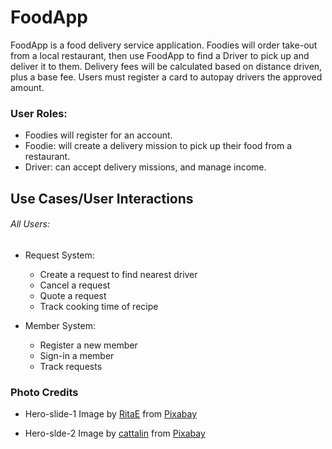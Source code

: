 # FoodApp

FoodApp is a food delivery service application. Foodies will order take-out from a local restaurant, then use FoodApp to find a Driver to pick up and deliver it to them. Delivery fees will be calculated based on distance driven, plus a base fee. Users must register a card to autopay drivers the approved amount.

### User Roles:

- Foodies will register for an account.
- Foodie: will create a delivery mission to pick up their food from a restaurant.
- Driver: can accept delivery missions, and manage income.


## Use Cases/User Interactions

###### All Users:
- Request System:
   - Create a request to find nearest driver
   - Cancel a request
   - Quote a request
   - Track cooking time of recipe

- Member System:
   - Register a new member
   - Sign-in a member
   - Track requests

### Photo Credits

- Hero-slide-1 Image by <a href="https://pixabay.com/users/ritae-19628/?utm_source=link-attribution&amp;utm_medium=referral&amp;utm_campaign=image&amp;utm_content=2169305">RitaE</a> from <a href="https://pixabay.com/?utm_source=link-attribution&amp;utm_medium=referral&amp;utm_campaign=image&amp;utm_content=2169305">Pixabay</a>

- Hero-slde-2 Image by <a href="https://pixabay.com/users/cattalin-560479/?utm_source=link-attribution&amp;utm_medium=referral&amp;utm_campaign=image&amp;utm_content=518032">cattalin</a> from <a href="https://pixabay.com/?utm_source=link-attribution&amp;utm_medium=referral&amp;utm_campaign=image&amp;utm_content=518032">Pixabay</a>